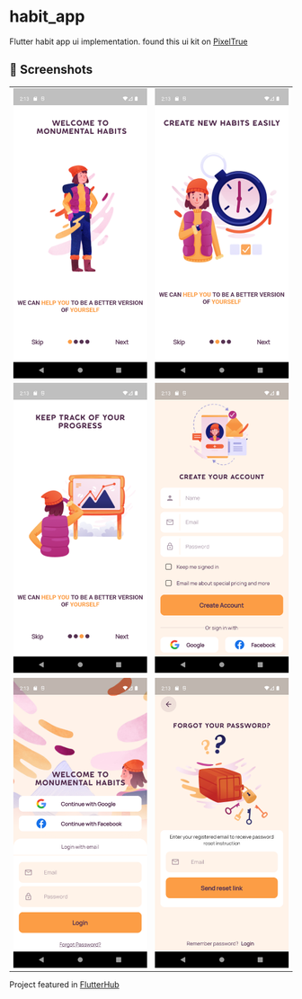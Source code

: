 # habit_app

Flutter habit app ui implementation. found this ui kit on [PixelTrue](https://www.pixeltrue.com/free-ui-kits/habit-builder-ui-kit) 

## 📸 Screenshots
|                                   |                               |
| --------------------------------- | --------------------------------- |
| <img src="./screenshots/ss_o1.png" width="400">  | <img src="./screenshots/ss_o2.png" width="400">  |
| <img src="./screenshots/ss_o3.png" width="400">  | <img src="./screenshots/sign_up_page.png" width="400">  |
| <img src="./screenshots/login_page.png" width="400">  | <img src="./screenshots/forgot_password.png" width="400">  |

Project featured in [FlutterHub](https://www.flutterhub.site/templates/habit-app-ui/)
